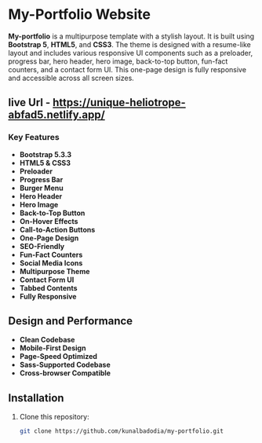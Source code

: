 # My-Portfolio Website

**My-portfolio** is a multipurpose template with a stylish layout. It is built using **Bootstrap 5**, **HTML5**, and **CSS3**. The theme is designed with a resume-like layout and includes various responsive UI components such as a preloader, progress bar, hero header, hero image, back-to-top button, fun-fact counters, and a contact form UI. This one-page design is fully responsive and accessible across all screen sizes.

## live Url - https://unique-heliotrope-abfad5.netlify.app/

### Key Features

- **Bootstrap 5.3.3**
- **HTML5 & CSS3**
- **Preloader**
- **Progress Bar**
- **Burger Menu**
- **Hero Header**
- **Hero Image**
- **Back-to-Top Button**
- **On-Hover Effects**
- **Call-to-Action Buttons**
- **One-Page Design**
- **SEO-Friendly**
- **Fun-Fact Counters**
- **Social Media Icons**
- **Multipurpose Theme**
- **Contact Form UI**
- **Tabbed Contents**
- **Fully Responsive**

## Design and Performance

- **Clean Codebase**
- **Mobile-First Design**
- **Page-Speed Optimized**
- **Sass-Supported Codebase**
- **Cross-browser Compatible**

## Installation

1. Clone this repository:
   ```bash
   git clone https://github.com/kunalbadodia/my-portfolio.git
